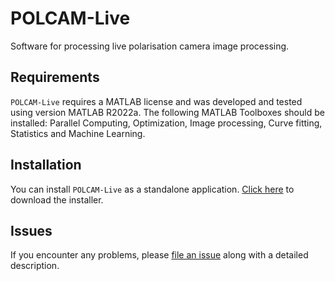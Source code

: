 # POLCAM-Live

Software for processing live polarisation camera image processing.


## Requirements

`POLCAM-Live` requires a MATLAB license and was developed and tested using version MATLAB R2022a. The following MATLAB Toolboxes should be installed: Parallel Computing, Optimization, Image processing, Curve fitting, Statistics and Machine Learning.


## Installation

You can install `POLCAM-Live` as a standalone application. [Click here](https://github.com/ezrabru/POLCAM-Live/raw/main/POLCAM-Live_Installer.exe) to download the installer.

## Issues

If you encounter any problems, please [file an issue](https://github.com/ezrabru/POLCAM-Live/issues) along with a detailed description.
